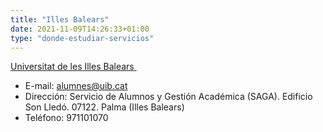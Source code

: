 ```yaml
---
title: "Illes Balears"
date: 2021-11-09T14:26:33+01:00
type: "donde-estudiar-servicios"
---
```

<p><a title="Enlace externo, se abre en ventana nueva" href="http://www.uib.es/" rel="external" target="_blank">Universitat de les Illes Balears <i class="icon fas fa-external-link-alt"></i></a>&nbsp;<img src="http://www.mecd.gob.es/docroot/fckeditor/images/smiley/mepsyd-ico/ico-internet.gif" alt="" /></p>
<ul>
<li>E-mail:<span>&nbsp;</span><a title="alumnes@uib.cat" href="mailto:alumnes@uib.cat" target="_blank" rel="noopener">alumnes@uib.cat</a>&nbsp;<img src="http://www.mecd.gob.es/docroot/fckeditor/images/smiley/mepsyd-ico/ico-mail.gif" alt="" />&nbsp;</li>
<li>Direcci&oacute;n: Servicio de Alumnos y Gesti&oacute;n Acad&eacute;mica (SAGA). Edificio Son Lled&oacute;. 07122. Palma (Illes Balears)</li>
<li>Tel&eacute;fono: 971101070</li>
</ul>